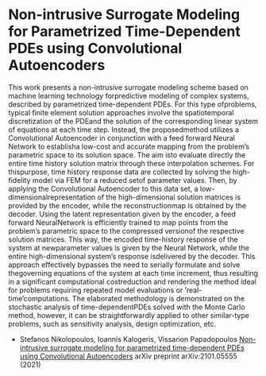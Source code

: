 # Non-intrusive Surrogate Modeling for Parametrized Time-Dependent PDEs using Convolutional Autoencoders

This work presents  a non-intrusive surrogate modeling scheme based on machine learning technology forpredictive modeling of complex systems, described by parametrized time-dependent PDEs.  For this type ofproblems, typical finite element solution approaches involve the spatiotemporal discretization of the PDEand the solution of the corresponding linear system of equations at each time step.  Instead, the proposedmethod utilizes a Convolutional Autoencoder in conjunction with a feed forward Neural Network to establisha  low-cost  and  accurate  mapping  from  the  problem’s  parametric  space  to  its  solution  space.   The  aim  isto evaluate directly the entire time history solution matrix through these interpolation schemes.  For thispurpose, time history response data are collected by solving the high-fidelity model via FEM for a reduced setof parameter values.  Then, by applying the Convolutional Autoencoder to this data set, a low-dimensionalrepresentation of the high-dimensional solution matrices is provided by the encoder, while the reconstructionmap is obtained by the decoder.  Using the latent representation given by the encoder, a feed forward NeuralNetwork is efficiently trained to map points from the problem’s parametric space to the compressed versionof  the  respective  solution  matrices.   This  way,  the  encoded  time-history  response  of  the  system  at  newparameter  values  is  given  by  the  Neural  Network,  while  the  entire  high-dimensional  system’s  response  isdelivered by the decoder.  This approach effectively bypasses the need to serially formulate and solve thegoverning equations of the system at each time increment, thus resulting in a significant computational costreduction and rendering the method ideal for problems requiring repeated model evaluations or ’real-time’computations.  The elaborated methodology is demonstrated on the stochastic analysis of time-dependentPDEs solved with the Monte Carlo method, however, it can be straightforwardly applied to other similar-type problems, such as sensitivity analysis, design optimization, etc.

* Stefanos Nikolopoulos, Ioannis Kalogeris, Vissarion Papadopoulos [Non-intrusive surrogate modeling for parametrized time-dependent PDEs using Convolutional Autoencoders](https://arxiv.org/abs/2101.05555) arXiv preprint arXiv:2101.05555 (2021)
